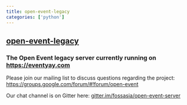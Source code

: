 ```yaml
---
title: open-event-legacy
categories: ['python']
---
```

## [open-event-legacy](https://github.com/fossasia/open-event-legacy)

### The Open Event legacy server currently running on https://eventyay.com


Please join our mailing list to discuss questions regarding the project: https://groups.google.com/forum/#!forum/open-event

Our chat channel is on Gitter here: [gitter.im/fossasia/open-event-server](https://gitter.im/fossasia/open-event-server)
